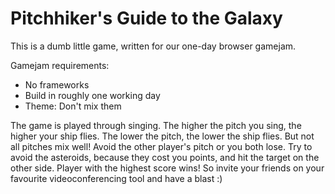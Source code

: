 # Pitchhiker's Guide to the Galaxy

This is a dumb little game, written for our one-day browser gamejam.

Gamejam requirements:
  * No frameworks
  * Build in roughly one working day
  * Theme: Don't mix them

The game is played through singing. The higher the pitch you sing, the higher
your ship flies. The lower the pitch, the lower the ship flies. But not all
pitches mix well! Avoid the other player's pitch or you both lose. Try to avoid
the asteroids, because they cost you points, and hit the target on the other
side. Player with the highest score wins! So invite your friends on your
favourite videoconferencing tool and have a blast :)

